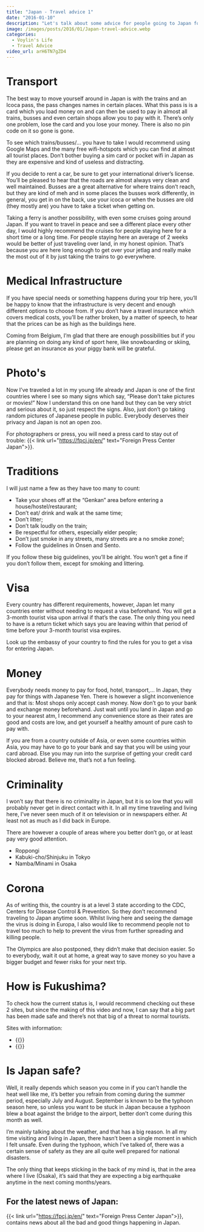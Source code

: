 ```yaml
---
title: "Japan - Travel advice 1"
date: "2016-01-10"
description: "Let's talk about some advice for people going to Japan for their first time. How to do transportation, how is the medical infrastructure, ..."
image: /images/posts/2016/01/Japan-travel-advice.webp
categories:
  - Voylin's Life
  - Travel Advice
video_url: arH6TN7gZD4
---
```


# Transport

The best way to move yourself around in Japan is with the trains and an Icoca pass, the pass changes names in certain places. What this pass is is a card which you load money on and can then be used to pay in almost all trains, busses and even certain shops allow you to pay with it. There’s only one problem, lose the card and you lose your money. There is also no pin code on it so gone is gone.

To see which trains/busses/… you have to take I would recommend using Google Maps and the many free wifi-hotspots which you can find at almost all tourist places. Don’t bother buying a sim card or pocket wifi in Japan as they are expensive and kind of useless and distracting.

If you decide to rent a car, be sure to get your international driver’s license. You’ll be pleased to hear that the roads are almost always very clean and well maintained. Busses are a great alternative for where trains don’t reach, but they are kind of meh and in some places the busses work differently, in general, you get in on the back, use your icoca or when the busses are old (they mostly are) you have to take a ticket when getting on.

Taking a ferry is another possibility, with even some cruises going around Japan. If you want to travel in peace and see a different place every other day, I would highly recommend the cruises for people staying here for a short time or a long time. For people staying here an average of 2 weeks would be better of just traveling over land, in my honest opinion. That’s because you are here long enough to get over your jetlag and really make the most out of it by just taking the trains to go everywhere.

# Medical Infrastructure

If you have special needs or something happens during your trip here, you’ll be happy to know that the infrastructure is very decent and enough different options to choose from. If you don’t have a travel insurance which covers medical costs, you’ll be rather broken, by a matter of speech, to hear that the prices can be as high as the buildings here. 

Coming from Belgium, I’m glad that there are enough possibilities but if you are planning on doing any kind of sport here, like snowboarding or skiing, please get an insurance as your piggy bank will be grateful.

# Photo's

Now I’ve traveled a lot in my young life already and Japan is one of the first countries where I see so many signs which say, “Please don’t take pictures or movies!” Now I understand this on one hand but they can be very strict and serious about it, so just respect the signs. Also, just don’t go taking random pictures of Japanese people in public. Everybody deserves their privacy and Japan is not an open zoo.

For photographers or press, you will need a press card to stay out of trouble: {{< link url="https://fpcj.jp/en/" text="Foreign Press Center Japan">}}.

# Traditions

I will just name a few as they have too many to count:

- Take your shoes off at the “Genkan” area before entering a house/hostel/restaurant;
- Don’t eat/ drink and walk at the same time;
- Don’t litter;
- Don’t talk loudly on the train;
- Be respectful for others, especially elder people;
- Don’t just smoke in any streets, many streets are a no smoke zone!;
- Follow the guidelines in Onsen and Sento.

If you follow these big guidelines, you’ll be alright. You won’t get a fine if you don’t follow them, except for smoking and littering. 

# Visa

Every country has different requirements, however, Japan let many countries enter without needing to request a visa beforehand. You will get a 3-month tourist visa upon arrival if that’s the case. The only thing you need to have is a return ticket which says you are leaving within that period of time before your 3-month tourist visa expires.

Look up the embassy of your country to find the rules for you to get a visa for entering Japan.

# Money

Everybody needs money to pay for food, hotel, transport,… In Japan, they pay for things with Japanese Yen. There is however a slight inconvenience and that is: Most shops only accept cash money. Now don’t go to your bank and exchange money beforehand. Just wait until you land in Japan and go to your nearest atm, I recommend any convenience store as their rates are good and costs are low, and get yourself a healthy amount of pure cash to pay with.

If you are from a country outside of Asia, or even some countries within Asia, you may have to go to your bank and say that you will be using your card abroad. Else you may run into the surprise of getting your credit card blocked abroad. Believe me, that’s not a fun feeling.

# Criminality

I won’t say that there is no criminality in Japan, but it is so low that you will probably never get in direct contact with it. In all my time traveling and living here, I’ve never seen much of it on television or in newspapers either. At least not as much as I did back in Europe.

There are however a couple of areas where you better don’t go, or at least pay very good attention.

- Roppongi
- Kabuki-cho/Shinjuku in Tokyo
- Namba/Minami in Osaka

# Corona

As of writing this, the country is at a level 3 state according to the CDC, Centers for Disease Control & Prevention. So they don’t recommend traveling to Japan anytime soon. Whilst living here and seeing the damage the virus is doing in Europa, I also would like to recommend people not to travel too much to help to prevent the virus from further spreading and killing people.

The Olympics are also postponed, they didn’t make that decision easier. So to everybody, wait it out at home, a great way to save money so you have a bigger budget and fewer risks for your next trip. 

# How is Fukushima?

To check how the current status is, I would recommend checking out these 2 sites, but since the making of this video and now, I can say that a big part has been made safe and there’s not that big of a threat to normal tourists.

Sites with information:
- {{<link url="https://www.tokyo-icc.jp/information/pdf/qa_en.pdf">}}
- {{<link url="http://www.bousai.metro.tokyo.jp/index.html#anchor5">}}

# Is Japan safe?

Well, it really depends which season you come in if you can’t handle the heat well like me, it’s better you refrain from coming during the summer period, especially July and August. September is known to be the typhoon season here, so unless you want to be stuck in Japan because a typhoon blew a boat against the bridge to the airport, better don’t come during this month as well.

I’m mainly talking about the weather, and that has a big reason. In all my time visiting and living in Japan, there hasn’t been a single moment in which I felt unsafe. Even during the typhoon, which I’ve talked of, there was a certain sense of safety as they are all quite well prepared for national disasters.

The only thing that keeps sticking in the back of my mind is, that in the area where I live (Osaka), it’s said that they are expecting a big earthquake anytime in the next coming months/years. 

## For the latest news of Japan:

{{< link url="https://fpcj.jp/en/" text="Foreign Press Center Japan">}}, contains news about all the bad and good things happening in Japan.
